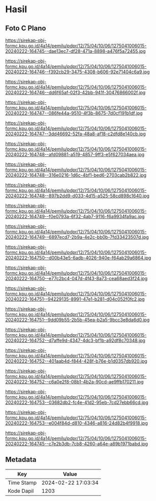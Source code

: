 # Hasil

## Foto C Plano

https://sirekap-obj-formc.kpu.go.id/4a14/pemilu/pdpr/12/75/04/10/06/1275041006015-20240222-164745--dae13ec7-df28-471a-8898-a476f5a72455.jpg

https://sirekap-obj-formc.kpu.go.id/4a14/pemilu/pdpr/12/75/04/10/06/1275041006015-20240222-164746--f392cb29-3475-4308-b606-92e71404c6a9.jpg

https://sirekap-obj-formc.kpu.go.id/4a14/pemilu/pdpr/12/75/04/10/06/1275041006015-20240222-164746--dd6f65af-02f3-42bb-941f-30476866002f.jpg

https://sirekap-obj-formc.kpu.go.id/4a14/pemilu/pdpr/12/75/04/10/06/1275041006015-20240222-164747--086fe44a-9510-4f3b-8675-7d0cf191b1df.jpg

https://sirekap-obj-formc.kpu.go.id/4a14/pemilu/pdpr/12/75/04/10/06/1275041006015-20240222-164747--3dd46692-52fa-48a8-af18-c2dfd8e140cb.jpg

https://sirekap-obj-formc.kpu.go.id/4a14/pemilu/pdpr/12/75/04/10/06/1275041006015-20240222-164748--afd09881-a519-4857-9ff3-e5f627034aea.jpg

https://sirekap-obj-formc.kpu.go.id/4a14/pemilu/pdpr/12/75/04/10/06/1275041006015-20240222-164748--316e0216-1d6c-4bf1-bed6-2703cab2b822.jpg

https://sirekap-obj-formc.kpu.go.id/4a14/pemilu/pdpr/12/75/04/10/06/1275041006015-20240222-164748--897b2dd9-d033-4d15-a525-58cd898c1640.jpg

https://sirekap-obj-formc.kpu.go.id/4a14/pemilu/pdpr/12/75/04/10/06/1275041006015-20240222-164749--f0e0793a-6f32-4ab7-9116-f6a9934fa9ac.jpg

https://sirekap-obj-formc.kpu.go.id/4a14/pemilu/pdpr/12/75/04/10/06/1275041006015-20240222-164749--6897ecd7-2b9a-4e2c-bb0b-7fd33423507d.jpg

https://sirekap-obj-formc.kpu.go.id/4a14/pemilu/pdpr/12/75/04/10/06/1275041006015-20240222-164750--d00b43e5-6adb-4026-940e-f64ab29a6864.jpg

https://sirekap-obj-formc.kpu.go.id/4a14/pemilu/pdpr/12/75/04/10/06/1275041006015-20240222-164750--e77c2bc4-047d-4f43-8a73-cea68aed3f24.jpg

https://sirekap-obj-formc.kpu.go.id/4a14/pemilu/pdpr/12/75/04/10/06/1275041006015-20240222-164751--94229135-8991-47e1-b281-d04c052f0fc2.jpg

https://sirekap-obj-formc.kpu.go.id/4a14/pemilu/pdpr/12/75/04/10/06/1275041006015-20240222-164751--9dd09b55-2b5b-45ea-b2a5-9bcc3e8da6d0.jpg

https://sirekap-obj-formc.kpu.go.id/4a14/pemilu/pdpr/12/75/04/10/06/1275041006015-20240222-164752--d7affe9d-4347-4dc3-bf1b-a92df8c70348.jpg

https://sirekap-obj-formc.kpu.go.id/4a14/pemilu/pdpr/12/75/04/10/06/1275041006015-20240222-164752--401aab4d-f844-428f-b76e-b1d0357db920.jpg

https://sirekap-obj-formc.kpu.go.id/4a14/pemilu/pdpr/12/75/04/10/06/1275041006015-20240222-164752--c6a0e2f8-08b1-4b2a-90cd-ae9ffb170211.jpg

https://sirekap-obj-formc.kpu.go.id/4a14/pemilu/pdpr/12/75/04/10/06/1275041006015-20240222-164753--03682db2-fc4e-41d2-95eb-7cd27ebb66cd.jpg

https://sirekap-obj-formc.kpu.go.id/4a14/pemilu/pdpr/12/75/04/10/06/1275041006015-20240222-164753--e004f84d-d810-4346-a816-24d82b4f9918.jpg

https://sirekap-obj-formc.kpu.go.id/4a14/pemilu/pdpr/12/75/04/10/06/1275041006015-20240222-164745--c7e2b3db-7cb8-4260-a64e-a89b1971babd.jpg


## Metadata

| Key        | Value               |
| ---------- | ------------------- |
| Time Stamp | 2024-02-22 17:03:34 |
| Kode Dapil | 1203                |



